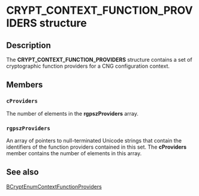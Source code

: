 # CRYPT_CONTEXT_FUNCTION_PROVIDERS structure

## Description

The **CRYPT_CONTEXT_FUNCTION_PROVIDERS** structure contains a set of cryptographic function providers for a CNG configuration context.

## Members

### `cProviders`

The number of elements in the **rgpszProviders** array.

### `rgpszProviders`

An array of pointers to null-terminated Unicode strings that contain the identifiers of the function providers contained in this set. The **cProviders** member contains the number of elements in this array.

## See also

[BCryptEnumContextFunctionProviders](https://learn.microsoft.com/windows/desktop/api/bcrypt/nf-bcrypt-bcryptenumcontextfunctionproviders)